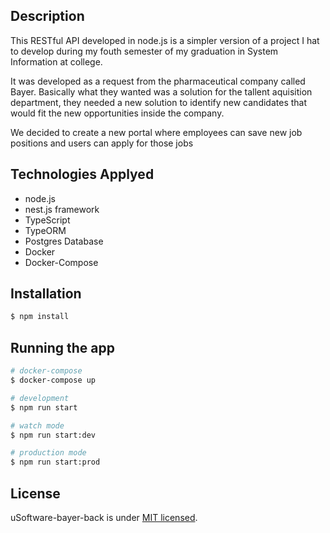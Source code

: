 ## Description

This RESTful API developed in node.js is a simpler version of a project I hat to develop during my fouth semester of my graduation in System Information at college.

It was developed as a request from the pharmaceutical company called Bayer. Basically what they wanted was a solution for the tallent aquisition department, they needed a new solution to identify new candidates that would fit the new opportunities inside the company.

We decided to create a new portal where employees can save new job positions and users can apply for those jobs

## Technologies Applyed
- node.js
- nest.js framework
- TypeScript
- TypeORM
- Postgres Database
- Docker
- Docker-Compose

## Installation

```bash
$ npm install
```

## Running the app

```bash
# docker-compose
$ docker-compose up

# development
$ npm run start

# watch mode
$ npm run start:dev

# production mode
$ npm run start:prod
```
## License

  uSoftware-bayer-back is under [MIT licensed](LICENSE).
